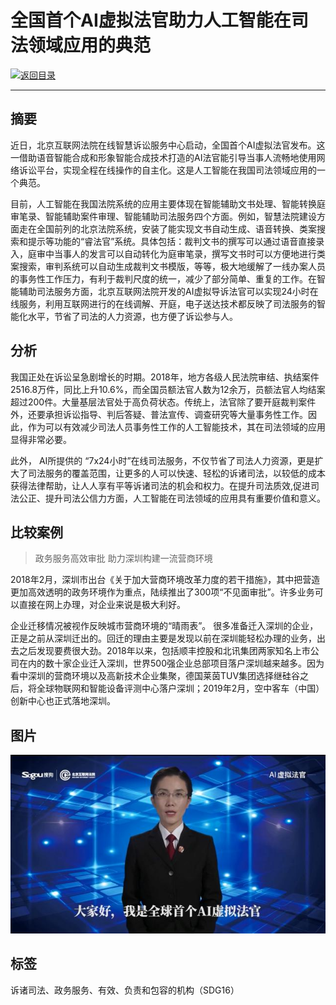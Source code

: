 # 全国首个AI虚拟法官助力人工智能在司法领域应用的典范

[![返回目录](http://img.shields.io/badge/点击-返回目录-875A7B.svg?style=flat&colorA=8F8F8F)](/)

----------

## 摘要

近日，北京互联网法院在线智慧诉讼服务中心启动，全国首个AI虚拟法官发布。这一借助语音智能合成和形象智能合成技术打造的AI法官能引导当事人流畅地使用网络诉讼平台，实现全程在线操作的自主化。这是人工智能在我国司法领域应用的一个典范。

目前，人工智能在我国法院系统的应用主要体现在智能辅助文书处理、智能转换庭审笔录、智能辅助案件审理、智能辅助司法服务四个方面。例如，智慧法院建设方面走在全国前列的北京法院系统，安装了能实现文书自动生成、语音转换、类案搜索和提示等功能的“睿法官”系统。具体包括：裁判文书的撰写可以通过语音直接录入，庭审中当事人的发言可以自动转化为庭审笔录，撰写文书时可以方便地进行类案搜索，审判系统可以自动生成裁判文书模版，等等，极大地缓解了一线办案人员的事务性工作压力，有利于裁判尺度的统一，减少了部分简单、重复的工作。在智能辅助司法服务方面，北京互联网法院开发的AI虚拟导诉法官可以实现24小时在线服务，利用互联网进行的在线调解、开庭，电子送达技术都反映了司法服务的智能化水平，节省了司法的人力资源，也方便了诉讼参与人。

## 分析

我国正处在诉讼呈急剧增长的时期。2018年，地方各级人民法院审结、执结案件2516.8万件，同比上升10.6%，而全国员额法官人数为12余万，员额法官人均结案超过200件。大量基层法官处于高负荷状态。传统上，法官除了要开庭裁判案件外，还要承担诉讼指导、判后答疑、普法宣传、调查研究等大量事务性工作。因此，作为可以有效减少司法人员事务性工作的人工智能技术，其在司法领域的应用显得非常必要。

此外， AI所提供的 “7x24小时”在线司法服务，不仅节省了司法人力资源，更是扩大了司法服务的覆盖范围，让更多的人可以快速、轻松的诉诸司法，以较低的成本获得法律帮助，让人人享有平等诉诸司法的机会和权力。在提升司法质效,促进司法公正、提升司法公信力方面，人工智能在司法领域的应用具有重要价值和意义。


## 比较案例

> 政务服务高效审批  助力深圳构建一流营商环境

2018年2月，深圳市出台《关于加大营商环境改革力度的若干措施》，其中把营造更加高效透明的政务环境作为重点，陆续推出了300项“不见面审批”。许多业务可以直接在网上办理，对企业来说是极大利好。

企业迁移情况被视作反映城市营商环境的“晴雨表”。 很多准备迁入深圳的企业，正是之前从深圳迁出的。回迁的理由主要是发现以前在深圳能轻松办理的业务，出去之后发现要费很大劲。2018年以来，包括顺丰控股和北讯集团两家知名上市公司在内的数十家企业迁入深圳，世界500强企业总部项目落户深圳越来越多。因为看中深圳的营商环境以及高新技术企业集聚，德国莱茵TUV集团选择继硅谷之后，将全球物联网和智能设备评测中心落户深圳；2019年2月，空中客车（中国）创新中心也正式落地深圳。


## 图片

![图片](16.2.1.jpg)


## 标签
诉诸司法、政务服务、有效、负责和包容的机构（SDG16）
